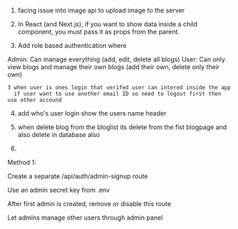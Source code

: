 <!-- This is a [Next.js](https://nextjs.org) project bootstrapped with [`create-next-app`](https://github.com/vercel/next.js/tree/canary/packages/create-next-app).

## Getting Started

First, run the development server:

```bash
npm run dev


```

Open [http://localhost:3000](http://localhost:3000) with your browser to see the result.

You can start editing the page by modifying `app/page.js`. The page auto-updates as you edit the file.

This project uses [`next/font`](https://nextjs.org/docs/app/building-your-application/optimizing/fonts) to automatically optimize and load [Geist](https://vercel.com/font), a new font family for Vercel.

## Learn More

To learn more about Next.js, take a look at the following resources:

- [Next.js Documentation](https://nextjs.org/docs) - learn about Next.js features and API.
- [Learn Next.js](https://nextjs.org/learn) - an interactive Next.js tutorial.

You can check out [the Next.js GitHub repository](https://github.com/vercel/next.js) - your feedback and contributions are welcome!

## Deploy on Vercel

The easiest way to deploy your Next.js app is to use the [Vercel Platform](https://vercel.com/new?utm_medium=default-template&filter=next.js&utm_source=create-next-app&utm_campaign=create-next-app-readme) from the creators of Next.js.

Check out our [Next.js deployment documentation](https://nextjs.org/docs/app/building-your-application/deploying) for more details. -->
1. facing issue into image api 
to upload image to the server 

2. In React (and Next.js), if you want to show data inside a child component,
you must pass it as props from the parent.


3. Add role based authentication where 

Admin: Can manage everything (add, edit, delete all blogs)
User: Can only view blogs and manage their own blogs (add their own, delete only their own)

    3 when user is ones login that verifed user can intered inside the app 
      if user want to use another email ID so need to logout first then use other accound 

4. add  who's user  login show the users name  header 

5. when delete blog from the bloglist its delete from the fist blogpage and also delete in database also 

6.
Method 1:

Create a separate /api/auth/admin-signup route

Use an admin secret key from .env

After first admin is created, remove or disable this route

Let admins manage other users through admin panel